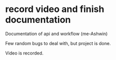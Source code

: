 # record video and finish documentation 

Documentation of api and workflow (me-Ashwin)

Few random bugs to deal with, but project is done.

Video is recorded.